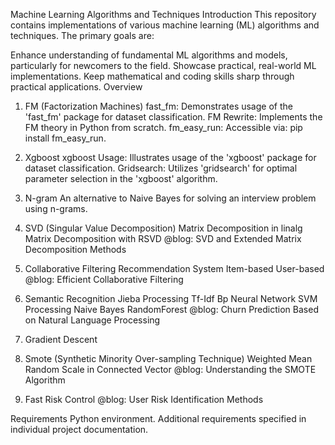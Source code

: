 Machine Learning Algorithms and Techniques
Introduction
This repository contains implementations of various machine learning (ML) algorithms and techniques. The primary goals are:

Enhance understanding of fundamental ML algorithms and models, particularly for newcomers to the field.
Showcase practical, real-world ML implementations.
Keep mathematical and coding skills sharp through practical applications.
Overview
1. FM (Factorization Machines)
fast_fm: Demonstrates usage of the 'fast_fm' package for dataset classification.
FM Rewrite: Implements the FM theory in Python from scratch.
fm_easy_run: Accessible via: pip install fm_easy_run.
2. Xgboost
xgboost Usage: Illustrates usage of the 'xgboost' package for dataset classification.
Gridsearch: Utilizes 'gridsearch' for optimal parameter selection in the 'xgboost' algorithm.
3. N-gram
An alternative to Naive Bayes for solving an interview problem using n-grams.

4. SVD (Singular Value Decomposition)
Matrix Decomposition in linalg
Matrix Decomposition with RSVD
@blog: SVD and Extended Matrix Decomposition Methods
5. Collaborative Filtering Recommendation System
Item-based
User-based
@blog: Efficient Collaborative Filtering
6. Semantic Recognition
Jieba Processing
Tf-Idf
Bp Neural Network
SVM Processing
Naive Bayes
RandomForest
@blog: Churn Prediction Based on Natural Language Processing
7. Gradient Descent
8. Smote (Synthetic Minority Over-sampling Technique)
Weighted Mean
Random Scale in Connected Vector
@blog: Understanding the SMOTE Algorithm
9. Fast Risk Control
@blog: User Risk Identification Methods

Requirements
Python environment.
Additional requirements specified in individual project documentation.


